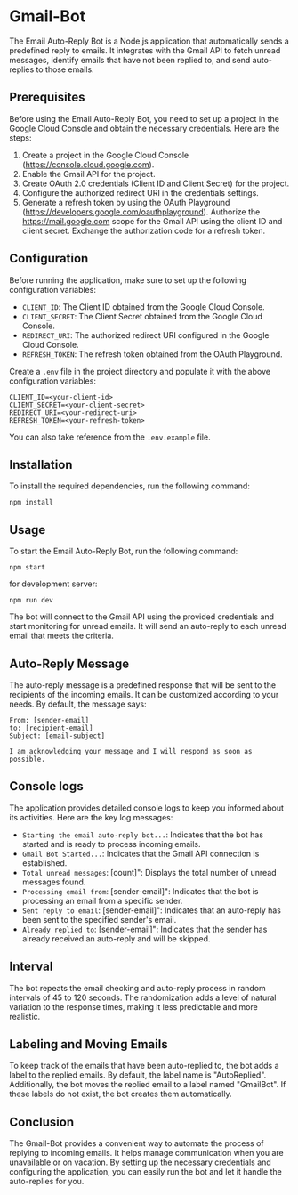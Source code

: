# Gmail-Bot

The Email Auto-Reply Bot is a Node.js application that automatically sends a predefined reply to emails. It integrates with the Gmail API to fetch unread messages, identify emails that have not been replied to, and send auto-replies to those emails.

## Prerequisites

Before using the Email Auto-Reply Bot, you need to set up a project in the Google Cloud Console and obtain the necessary credentials. Here are the steps:

1. Create a project in the Google Cloud Console (https://console.cloud.google.com).
2. Enable the Gmail API for the project.
3. Create OAuth 2.0 credentials (Client ID and Client Secret) for the project.
4. Configure the authorized redirect URI in the credentials settings.
5. Generate a refresh token by using the OAuth Playground (https://developers.google.com/oauthplayground). Authorize the https://mail.google.com scope for the Gmail API using the client ID and client secret. Exchange the authorization code for a refresh token.

## Configuration

Before running the application, make sure to set up the following configuration variables:

- `CLIENT_ID`: The Client ID obtained from the Google Cloud Console.
- `CLIENT_SECRET`: The Client Secret obtained from the Google Cloud Console.
- `REDIRECT_URI`: The authorized redirect URI configured in the Google Cloud Console.
- `REFRESH_TOKEN`: The refresh token obtained from the OAuth Playground.

Create a `.env` file in the project directory and populate it with the above configuration variables:

```
CLIENT_ID=<your-client-id>
CLIENT_SECRET=<your-client-secret>
REDIRECT_URI=<your-redirect-uri>
REFRESH_TOKEN=<your-refresh-token>
```
You can also take reference from the `.env.example` file.
## Installation

To install the required dependencies, run the following command:
```
npm install
 ```

## Usage

To start the Email Auto-Reply Bot, run the following command:
```
npm start
```
for development server:
```
npm run dev
```


The bot will connect to the Gmail API using the provided credentials and start monitoring for unread emails. It will send an auto-reply to each unread email that meets the criteria.

## Auto-Reply Message

The auto-reply message is a predefined response that will be sent to the recipients of the incoming emails. It can be customized according to your needs. By default, the message says:
```
From: [sender-email]
to: [recipient-email]
Subject: [email-subject]

I am acknowledging your message and I will respond as soon as possible.
```

## Console logs

The application provides detailed console logs to keep you informed about its activities. Here are the key log messages:

- `Starting the email auto-reply bot...`: Indicates that the bot has started and is ready to process incoming emails.
- `Gmail Bot Started...`: Indicates that the Gmail API connection is established.
- `Total unread messages`: [count]": Displays the total number of unread messages found.
- `Processing email from`: [sender-email]": Indicates that the bot is processing an email from a specific sender.
- `Sent reply to email`: [sender-email]": Indicates that an auto-reply has been sent to the specified sender's email.
- `Already replied to`: [sender-email]": Indicates that the sender has already received an auto-reply and will be skipped.

## Interval

The bot repeats the email checking and auto-reply process in random intervals of 45 to 120 seconds. The randomization adds a level of natural variation to the response times, making it less predictable and more realistic.

## Labeling and Moving Emails

To keep track of the emails that have been auto-replied to, the bot adds a label to the replied emails. By default, the label name is "AutoReplied". Additionally, the bot moves the replied email to a label named "GmailBot". If these labels do not exist, the bot creates them automatically.

## Conclusion

The Gmail-Bot provides a convenient way to automate the process of replying to incoming emails. It helps manage communication when you are unavailable or on vacation. By setting up the necessary credentials and configuring the application, you can easily run the bot and let it handle the auto-replies for you.